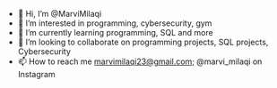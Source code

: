- 👋 Hi, I’m @MarviMilaqi
- 👀 I’m interested in programming, cybersecurity, gym
- 🌱 I’m currently learning programming, SQL and more
- 💞️ I’m looking to collaborate on programming projects, SQL projects, Cybersecurity
- 📫 How to reach me marvimilaqi23@gmail.com; @marvi_milaqi on Instagram

<!---
MarviMilaqi/MarviMilaqi is a ✨ special ✨ repository because its `README.md` (this file) appears on your GitHub profile.
You can click the Preview link to take a look at your changes.
--->
